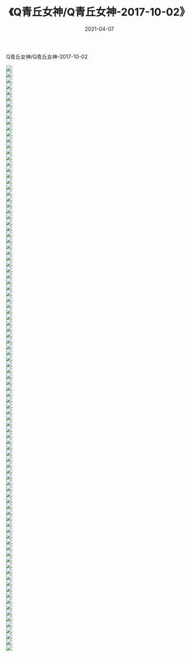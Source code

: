 ﻿---
layout: post
title:  《Q青丘女神/Q青丘女神-2017-10-02》
date:   2021-04-07
img: http://pic.660000.xyz/1:/网络美图/2021/Q青丘女神/Q青丘女神-2017-10-02/000.jpg
categories: [美女, 清纯, 唯美]
---

Q青丘女神/Q青丘女神-2017-10-02

 ![](http://pic.660000.xyz/1:/网络美图/2021/Q青丘女神/Q青丘女神-2017-10-02/001.jpg) <br>![](http://pic.660000.xyz/1:/网络美图/2021/Q青丘女神/Q青丘女神-2017-10-02/002.jpg) <br>![](http://pic.660000.xyz/1:/网络美图/2021/Q青丘女神/Q青丘女神-2017-10-02/003.jpg) <br>![](http://pic.660000.xyz/1:/网络美图/2021/Q青丘女神/Q青丘女神-2017-10-02/004.jpg) <br>![](http://pic.660000.xyz/1:/网络美图/2021/Q青丘女神/Q青丘女神-2017-10-02/005.jpg) <br>![](http://pic.660000.xyz/1:/网络美图/2021/Q青丘女神/Q青丘女神-2017-10-02/006.jpg) <br>![](http://pic.660000.xyz/1:/网络美图/2021/Q青丘女神/Q青丘女神-2017-10-02/007.jpg) <br>![](http://pic.660000.xyz/1:/网络美图/2021/Q青丘女神/Q青丘女神-2017-10-02/008.jpg) <br>![](http://pic.660000.xyz/1:/网络美图/2021/Q青丘女神/Q青丘女神-2017-10-02/009.jpg) <br>![](http://pic.660000.xyz/1:/网络美图/2021/Q青丘女神/Q青丘女神-2017-10-02/010.jpg) <br>![](http://pic.660000.xyz/1:/网络美图/2021/Q青丘女神/Q青丘女神-2017-10-02/011.jpg) <br>![](http://pic.660000.xyz/1:/网络美图/2021/Q青丘女神/Q青丘女神-2017-10-02/012.jpg) <br>![](http://pic.660000.xyz/1:/网络美图/2021/Q青丘女神/Q青丘女神-2017-10-02/013.jpg) <br>![](http://pic.660000.xyz/1:/网络美图/2021/Q青丘女神/Q青丘女神-2017-10-02/014.jpg) <br>![](http://pic.660000.xyz/1:/网络美图/2021/Q青丘女神/Q青丘女神-2017-10-02/015.jpg) <br>![](http://pic.660000.xyz/1:/网络美图/2021/Q青丘女神/Q青丘女神-2017-10-02/016.jpg) <br>![](http://pic.660000.xyz/1:/网络美图/2021/Q青丘女神/Q青丘女神-2017-10-02/017.jpg) <br>![](http://pic.660000.xyz/1:/网络美图/2021/Q青丘女神/Q青丘女神-2017-10-02/018.jpg) <br>![](http://pic.660000.xyz/1:/网络美图/2021/Q青丘女神/Q青丘女神-2017-10-02/019.jpg) <br>![](http://pic.660000.xyz/1:/网络美图/2021/Q青丘女神/Q青丘女神-2017-10-02/020.jpg) <br>![](http://pic.660000.xyz/1:/网络美图/2021/Q青丘女神/Q青丘女神-2017-10-02/021.jpg) <br>![](http://pic.660000.xyz/1:/网络美图/2021/Q青丘女神/Q青丘女神-2017-10-02/022.jpg) <br>![](http://pic.660000.xyz/1:/网络美图/2021/Q青丘女神/Q青丘女神-2017-10-02/023.jpg) <br>![](http://pic.660000.xyz/1:/网络美图/2021/Q青丘女神/Q青丘女神-2017-10-02/024.jpg) <br>![](http://pic.660000.xyz/1:/网络美图/2021/Q青丘女神/Q青丘女神-2017-10-02/025.jpg) <br>![](http://pic.660000.xyz/1:/网络美图/2021/Q青丘女神/Q青丘女神-2017-10-02/026.jpg) <br>![](http://pic.660000.xyz/1:/网络美图/2021/Q青丘女神/Q青丘女神-2017-10-02/027.jpg) <br>![](http://pic.660000.xyz/1:/网络美图/2021/Q青丘女神/Q青丘女神-2017-10-02/028.jpg) <br>![](http://pic.660000.xyz/1:/网络美图/2021/Q青丘女神/Q青丘女神-2017-10-02/029.jpg) <br>![](http://pic.660000.xyz/1:/网络美图/2021/Q青丘女神/Q青丘女神-2017-10-02/030.jpg) <br>![](http://pic.660000.xyz/1:/网络美图/2021/Q青丘女神/Q青丘女神-2017-10-02/031.jpg) <br>![](http://pic.660000.xyz/1:/网络美图/2021/Q青丘女神/Q青丘女神-2017-10-02/032.jpg) <br>![](http://pic.660000.xyz/1:/网络美图/2021/Q青丘女神/Q青丘女神-2017-10-02/033.jpg) <br>![](http://pic.660000.xyz/1:/网络美图/2021/Q青丘女神/Q青丘女神-2017-10-02/034.jpg) <br>![](http://pic.660000.xyz/1:/网络美图/2021/Q青丘女神/Q青丘女神-2017-10-02/035.jpg) <br>![](http://pic.660000.xyz/1:/网络美图/2021/Q青丘女神/Q青丘女神-2017-10-02/036.jpg) <br>![](http://pic.660000.xyz/1:/网络美图/2021/Q青丘女神/Q青丘女神-2017-10-02/037.jpg) <br>![](http://pic.660000.xyz/1:/网络美图/2021/Q青丘女神/Q青丘女神-2017-10-02/038.jpg) <br>![](http://pic.660000.xyz/1:/网络美图/2021/Q青丘女神/Q青丘女神-2017-10-02/039.jpg) <br>![](http://pic.660000.xyz/1:/网络美图/2021/Q青丘女神/Q青丘女神-2017-10-02/040.jpg) <br>![](http://pic.660000.xyz/1:/网络美图/2021/Q青丘女神/Q青丘女神-2017-10-02/041.jpg) <br>![](http://pic.660000.xyz/1:/网络美图/2021/Q青丘女神/Q青丘女神-2017-10-02/042.jpg) <br>![](http://pic.660000.xyz/1:/网络美图/2021/Q青丘女神/Q青丘女神-2017-10-02/043.jpg) <br>![](http://pic.660000.xyz/1:/网络美图/2021/Q青丘女神/Q青丘女神-2017-10-02/044.jpg) <br>![](http://pic.660000.xyz/1:/网络美图/2021/Q青丘女神/Q青丘女神-2017-10-02/045.jpg) <br>![](http://pic.660000.xyz/1:/网络美图/2021/Q青丘女神/Q青丘女神-2017-10-02/046.jpg) <br>![](http://pic.660000.xyz/1:/网络美图/2021/Q青丘女神/Q青丘女神-2017-10-02/047.jpg) <br>![](http://pic.660000.xyz/1:/网络美图/2021/Q青丘女神/Q青丘女神-2017-10-02/048.jpg) <br>![](http://pic.660000.xyz/1:/网络美图/2021/Q青丘女神/Q青丘女神-2017-10-02/049.jpg) <br>![](http://pic.660000.xyz/1:/网络美图/2021/Q青丘女神/Q青丘女神-2017-10-02/050.jpg) <br>![](http://pic.660000.xyz/1:/网络美图/2021/Q青丘女神/Q青丘女神-2017-10-02/051.jpg) <br>![](http://pic.660000.xyz/1:/网络美图/2021/Q青丘女神/Q青丘女神-2017-10-02/052.jpg) <br>![](http://pic.660000.xyz/1:/网络美图/2021/Q青丘女神/Q青丘女神-2017-10-02/053.jpg) <br>![](http://pic.660000.xyz/1:/网络美图/2021/Q青丘女神/Q青丘女神-2017-10-02/054.jpg) <br>![](http://pic.660000.xyz/1:/网络美图/2021/Q青丘女神/Q青丘女神-2017-10-02/055.jpg) <br>![](http://pic.660000.xyz/1:/网络美图/2021/Q青丘女神/Q青丘女神-2017-10-02/056.jpg) <br>![](http://pic.660000.xyz/1:/网络美图/2021/Q青丘女神/Q青丘女神-2017-10-02/057.jpg) <br>![](http://pic.660000.xyz/1:/网络美图/2021/Q青丘女神/Q青丘女神-2017-10-02/058.jpg) <br>![](http://pic.660000.xyz/1:/网络美图/2021/Q青丘女神/Q青丘女神-2017-10-02/059.jpg) <br>![](http://pic.660000.xyz/1:/网络美图/2021/Q青丘女神/Q青丘女神-2017-10-02/060.jpg) <br>![](http://pic.660000.xyz/1:/网络美图/2021/Q青丘女神/Q青丘女神-2017-10-02/061.jpg) <br>![](http://pic.660000.xyz/1:/网络美图/2021/Q青丘女神/Q青丘女神-2017-10-02/062.jpg) <br>![](http://pic.660000.xyz/1:/网络美图/2021/Q青丘女神/Q青丘女神-2017-10-02/063.jpg) <br>![](http://pic.660000.xyz/1:/网络美图/2021/Q青丘女神/Q青丘女神-2017-10-02/064.jpg) <br>![](http://pic.660000.xyz/1:/网络美图/2021/Q青丘女神/Q青丘女神-2017-10-02/065.jpg) <br>![](http://pic.660000.xyz/1:/网络美图/2021/Q青丘女神/Q青丘女神-2017-10-02/066.jpg) <br>![](http://pic.660000.xyz/1:/网络美图/2021/Q青丘女神/Q青丘女神-2017-10-02/067.jpg) <br>![](http://pic.660000.xyz/1:/网络美图/2021/Q青丘女神/Q青丘女神-2017-10-02/068.jpg) <br>![](http://pic.660000.xyz/1:/网络美图/2021/Q青丘女神/Q青丘女神-2017-10-02/069.jpg) <br>![](http://pic.660000.xyz/1:/网络美图/2021/Q青丘女神/Q青丘女神-2017-10-02/070.jpg) <br>![](http://pic.660000.xyz/1:/网络美图/2021/Q青丘女神/Q青丘女神-2017-10-02/071.jpg) <br>![](http://pic.660000.xyz/1:/网络美图/2021/Q青丘女神/Q青丘女神-2017-10-02/072.jpg) <br>![](http://pic.660000.xyz/1:/网络美图/2021/Q青丘女神/Q青丘女神-2017-10-02/073.jpg) <br>![](http://pic.660000.xyz/1:/网络美图/2021/Q青丘女神/Q青丘女神-2017-10-02/074.jpg) <br>![](http://pic.660000.xyz/1:/网络美图/2021/Q青丘女神/Q青丘女神-2017-10-02/075.jpg) <br>![](http://pic.660000.xyz/1:/网络美图/2021/Q青丘女神/Q青丘女神-2017-10-02/076.jpg) <br>![](http://pic.660000.xyz/1:/网络美图/2021/Q青丘女神/Q青丘女神-2017-10-02/077.jpg) <br>![](http://pic.660000.xyz/1:/网络美图/2021/Q青丘女神/Q青丘女神-2017-10-02/078.jpg) <br>![](http://pic.660000.xyz/1:/网络美图/2021/Q青丘女神/Q青丘女神-2017-10-02/079.jpg) <br>![](http://pic.660000.xyz/1:/网络美图/2021/Q青丘女神/Q青丘女神-2017-10-02/080.jpg) <br>![](http://pic.660000.xyz/1:/网络美图/2021/Q青丘女神/Q青丘女神-2017-10-02/081.jpg) <br>![](http://pic.660000.xyz/1:/网络美图/2021/Q青丘女神/Q青丘女神-2017-10-02/082.jpg) <br>![](http://pic.660000.xyz/1:/网络美图/2021/Q青丘女神/Q青丘女神-2017-10-02/083.jpg) <br>![](http://pic.660000.xyz/1:/网络美图/2021/Q青丘女神/Q青丘女神-2017-10-02/084.jpg) <br>![](http://pic.660000.xyz/1:/网络美图/2021/Q青丘女神/Q青丘女神-2017-10-02/085.jpg) <br>![](http://pic.660000.xyz/1:/网络美图/2021/Q青丘女神/Q青丘女神-2017-10-02/086.jpg) <br>![](http://pic.660000.xyz/1:/网络美图/2021/Q青丘女神/Q青丘女神-2017-10-02/087.jpg) <br>![](http://pic.660000.xyz/1:/网络美图/2021/Q青丘女神/Q青丘女神-2017-10-02/088.jpg) <br>![](http://pic.660000.xyz/1:/网络美图/2021/Q青丘女神/Q青丘女神-2017-10-02/089.jpg) <br>![](http://pic.660000.xyz/1:/网络美图/2021/Q青丘女神/Q青丘女神-2017-10-02/090.jpg) <br>![](http://pic.660000.xyz/1:/网络美图/2021/Q青丘女神/Q青丘女神-2017-10-02/091.jpg) <br>![](http://pic.660000.xyz/1:/网络美图/2021/Q青丘女神/Q青丘女神-2017-10-02/092.jpg) <br>![](http://pic.660000.xyz/1:/网络美图/2021/Q青丘女神/Q青丘女神-2017-10-02/093.jpg) <br>![](http://pic.660000.xyz/1:/网络美图/2021/Q青丘女神/Q青丘女神-2017-10-02/094.jpg) <br>![](http://pic.660000.xyz/1:/网络美图/2021/Q青丘女神/Q青丘女神-2017-10-02/095.jpg) <br>![](http://pic.660000.xyz/1:/网络美图/2021/Q青丘女神/Q青丘女神-2017-10-02/096.jpg) <br>![](http://pic.660000.xyz/1:/网络美图/2021/Q青丘女神/Q青丘女神-2017-10-02/097.jpg) <br>![](http://pic.660000.xyz/1:/网络美图/2021/Q青丘女神/Q青丘女神-2017-10-02/098.jpg) <br>![](http://pic.660000.xyz/1:/网络美图/2021/Q青丘女神/Q青丘女神-2017-10-02/099.jpg) <br>